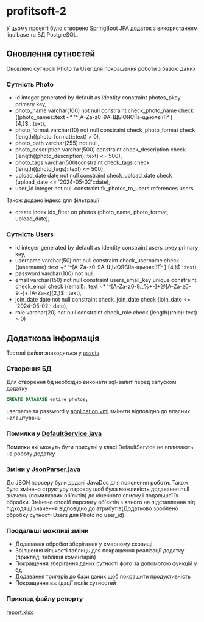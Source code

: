 # profitsoft-2

У цьому проекті було створено SpringBoot JPA додаток з використанням liquibase та БД PostgreSQL.

## Оновлення сутностей

Оновлено сутності Photo та User для покращення роботи з базою даних

### Сутність Photo

- id integer generated by default as identity constraint photos_pkey primary key,
-  photo_name varchar(100) not null constraint check_photo_name check ((photo_name)::text ~* '^[A-Za-z0-9А-ЩЬЮЯЄІЇа-щьюяєіїҐґ ]{4,}$'::text),
-  photo_format varchar(10)  not null constraint check_photo_format check (length((photo_format)::text) > 0),
-  photo_path varchar(255) not null,
-  photo_description varchar(500) constraint check_description check (length((photo_description)::text) <= 500),
-  photo_tags varchar(500)constraint check_tags check (length((photo_tags)::text) <= 500),
-  upload_date date not null constraint check_upload_date check (upload_date <= '2024-05-02'::date),
-  user_id integer not null constraint fk_photos_to_users references users

Також додано індекс для фільтрації

- create index idx_filter
  on photos (photo_name, photo_format, upload_date);

### Сутність Users

- id integer generated by default as identity constraint users_pkey primary key,
- username varchar(50)  not null constraint check_username check ((username)::text ~* '^[A-Za-z0-9А-ЩЬЮЯЄІЇа-щьюяєіїҐґ ]
  {4,}$'::text),
- password varchar(100) not null,
- email varchar(150) not null constraint users_email_key unique constraint check_email check ((email)::
  text ~* '^[A-Za-z0-9._%+-]+@[A-Za-z0-9.-]+\.[A-Za-z]{2,}$'::text),
- join_date date not null constraint check_join_date check (join_date <= '2024-05-02'::date),
- role varchar(20)  not null constraint check_role check (length((role)::text) > 0)

## Додаткова інформація

Тестові файли знаходяться у [assets](src%2Fmain%2Fresources%2Fassets)

### Створення БД

Для створення бд необхідно виконати sql-запит перед запуском додатку

```sql 
CREATE DATABASE entire_photos;
```

username та password у [application.yml](src%2Fmain%2Fresources%2Fapplication.yml)
змінити відповідно до власних налаштувань

### Помилки у [DefaultService.java](src%2Fmain%2Fjava%2Forg%2Fprofitsoft%2Fprofitsoft2%2Fdatabase%2Fservice%2FDefaultService.java)

Помилки які можуть бути присутні у класі DefaultService не впливають на роботу додатку

### Зміни у [JsonParser.java](src%2Fmain%2Fjava%2Forg%2Fprofitsoft%2Fprofitsoft2%2Futils%2Fjson%2FJsonParser.java)

До JSON парсеру були додані JavaDoc для пояснення роботи. Також було змінено структуру парсеру щоб була можливість
додавання
null значень (помилкових об'єктів) до кінечного списку і подальшої їх обробки. Змінено спосіб парсингу об'єктів з явного
на підставлення під підходящі значення відповідно до атрибутів(Додатково зроблено обробку сутності Users для Photo по
user_id)

### Поодальші можливі зміни

- Додавання обробки зберігання у хмарному сховищі
- Збілшення кількості таблиць для покращення реалізації додатку (приклад: таблиця коментарів)
- Покращення зберігання даних сутності фото за допомогою функцій у бд
- Додавання тригерів до бази даних щоб покращити продуктивність
- Покращення валідації полів сутностей

### Приклад файлу репорту
[report.xlsx](src%2Fmain%2Fresources%2Fassets%2Freport.xlsx)



